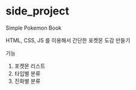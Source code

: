 # side_project
 Simple Pokemon Book

HTML, CSS, JS 를 이용해서
간단한 포켓몬 도감 만들기


기능
1. 포켓몬 리스트
2. 타입별 분류
3. 진화별 분류
